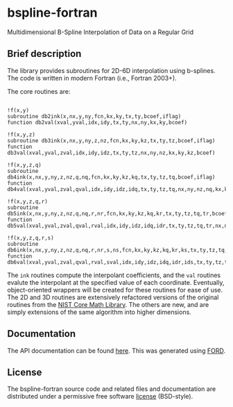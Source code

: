 bspline-fortran
============

Multidimensional B-Spline Interpolation of Data on a Regular Grid

Brief description
---------------

The library provides subroutines for 2D-6D interpolation using b-splines. The code is written in modern Fortran (i.e., Fortran 2003+).

The core routines are:

```Fortran

!f(x,y)
subroutine db2ink(x,nx,y,ny,fcn,kx,ky,tx,ty,bcoef,iflag)
function db2val(xval,yval,idx,idy,tx,ty,nx,ny,kx,ky,bcoef)

!f(x,y,z)
subroutine db3ink(x,nx,y,ny,z,nz,fcn,kx,ky,kz,tx,ty,tz,bcoef,iflag)
function db3val(xval,yval,zval,idx,idy,idz,tx,ty,tz,nx,ny,nz,kx,ky,kz,bcoef)

!f(x,y,z,q)
subroutine db4ink(x,nx,y,ny,z,nz,q,nq,fcn,kx,ky,kz,kq,tx,ty,tz,tq,bcoef,iflag)
function db4val(xval,yval,zval,qval,idx,idy,idz,idq,tx,ty,tz,tq,nx,ny,nz,nq,kx,ky,kz,kq,bcoef)

!f(x,y,z,q,r)
subroutine db5ink(x,nx,y,ny,z,nz,q,nq,r,nr,fcn,kx,ky,kz,kq,kr,tx,ty,tz,tq,tr,bcoef,iflag)
function db5val(xval,yval,zval,qval,rval,idx,idy,idz,idq,idr,tx,ty,tz,tq,tr,nx,ny,nz,nq,nr,kx,ky,kz,kq,kr,bcoef)

!f(x,y,z,q,r,s)
subroutine db6ink(x,nx,y,ny,z,nz,q,nq,r,nr,s,ns,fcn,kx,ky,kz,kq,kr,ks,tx,ty,tz,tq,tr,ts,bcoef,iflag)
function db6val(xval,yval,zval,qval,rval,sval,idx,idy,idz,idq,idr,ids,tx,ty,tz,tq,tr,ts,nx,ny,nz,nq,nr,ns,kx,ky,kz,kq,kr,ks,bcoef)
```
The ```ink``` routines compute the interpolant coefficients, and the ```val``` routines evalute the interpolant at the specified value of each coordinate.  Eventually, object-oriented wrappers will be created for these routines for ease of use.  The 2D and 3D routines are extensively refactored versions of the original routines from the [NIST Core Math Library](http://www.nist.gov/itl/math/mcsd-software.cfm).  The others are new, and are simply extensions of the same algorithm into higher dimensions.

Documentation
--------

The API documentation can be found [here](http://jacobwilliams.github.io/bspline-fortran/). This was generated using [FORD](https://github.com/cmacmackin/ford).

License
--------

The bspline-fortran source code and related files and documentation are distributed under a permissive free software [license](https://github.com/jacobwilliams/bspline-fortran/blob/master/LICENSE) (BSD-style).
